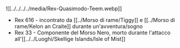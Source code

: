 ![[../../../../media/Rex-Quasimodo-Teem.webp]]
- Rex 616 - incontrato da [[../Morso di rame/Tiggy]]  e [[../Morso di rame/Kelon an Craite]] durante un'avventura/sogno
- Rex 33 - Componente del Morso Nero, morto durante l'attacco all'[[../../Luoghi/Skellige Islands/Isle of Mist]] 